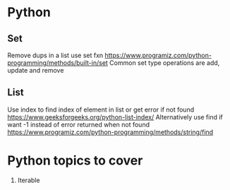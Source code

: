 # Python

## Set

Remove dups in a list use set fxn https://www.programiz.com/python-programming/methods/built-in/set
Common set type operations are add, update and remove


## List

Use index to find index of element in list or get error if not found
https://www.geeksforgeeks.org/python-list-index/
Alternatively use find if want -1 instead of error returned when not found
https://www.programiz.com/python-programming/methods/string/find


# Python topics to cover
1. Iterable